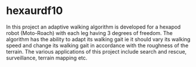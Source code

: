 # hexaurdf10
In this project an adaptive walking algorithm is developed for a hexapod robot (Moto-Roach) with each leg having 3 degrees of freedom. The algorithm has the ability to adapt its walking gait ie it should vary its walking speed and change its walking gait in accordance with the roughness of the terrain. The various applications of this project include search and rescue, surveillance, terrain mapping etc.
